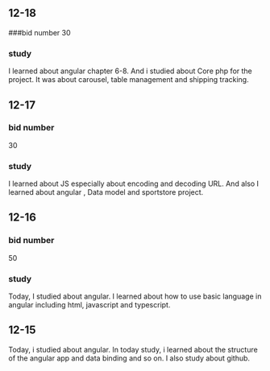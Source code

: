## 12-18

###bid number
30

### study
I learned about angular chapter 6-8.
And i studied about Core php for the project. It was about carousel, table management and
shipping tracking.

## 12-17

### bid number
30

### study
I learned about JS especially about encoding and decoding URL.
And also I learned about angular , Data model and sportstore project. 

## 12-16

### bid number
50

### study
Today, I studied about angular.
I learned about how to use basic language in angular including html, javascript and typescript.

## 12-15
Today, i studied about angular.
In today study, i learned about the structure of the angular app and data binding and so on.
I also study about github.



